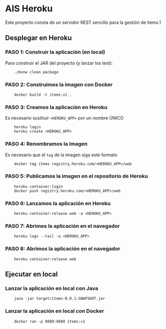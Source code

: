 # AIS  Heroku

Este proyecto consta de un servidor REST sencillo para la gestión de items.1

## Desplegar en Heroku

###  PASO 1: Construir la aplicación (en local)

Para construir el JAR del proyecto (y lanzar los test):

```
    ./mvnw clean package
```

###  PASO 2: Construimos la imagen con Docker

```
    docker build -t items:v1 .
```

###  PASO 3: Creamos la aplicación en Heroku

Es necesario sustituir `<HEROKU_APP>` por un nombre ÚNICO 

```
    heroku login
    heroku create <HEROKU_APP>
```

###  PASO 4: Renombramos la imagen

Es necesario que el `tag` de la imagen siga este formato

```
    docker tag items registry.heroku.com/<HEROKU_APP>/web
```

###  PASO 5: Publicamos la imagen en el repositorio de Heroku

```
    heroku container:login
    docker push registry.heroku.com/<HEROKU_APP>/web
```

###  PASO 6: Lanzamos la aplicación en Heroku

```
    heroku container:release web -a <HEROKU_APP>
```

###  PASO 7: Abrimos la aplicación en el navegador

```
    heroku logs --tail -a <HEROKU_APP>
```

###  PASO 8: Abrimos la aplicación en el navegador

```
    heroku container:release web
```

## Ejecutar en local


### Lanzar la aplicación en local con Java


```
    java -jar target/items-0.0.1-SNAPSHOT.jar 
```

### Lanzar la aplicación en local con Docker


```
    docker run -p 8080:8080 items:v1
```

